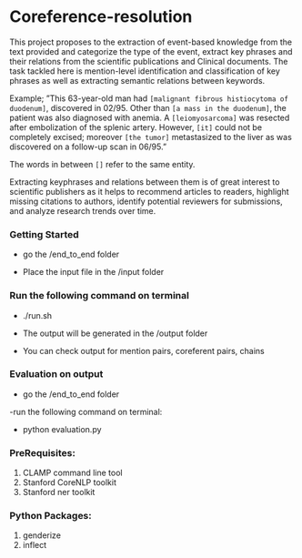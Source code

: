 # Coreference-resolution

This project proposes to the extraction of event-based knowledge from the text provided and categorize the type of the event, extract key phrases and their relations from the scientific publications and Clinical documents. The task tackled here is mention-level identification and classification of
key phrases as well as extracting semantic relations between keywords. 

Example; ”This 63-year-old man had `[malignant fibrous histiocytoma of duodenum]`, discovered in 02/95. Other than `[a mass in the duodenum]`, the patient was also diagnosed with anemia. A `[leiomyosarcoma]` was resected after embolization of the splenic artery. However, `[it]` could not be completely excised; moreover `[the tumor]` metastasized to the liver as was discovered on a follow-up scan in 06/95.”

The words in between `[]` refer to the same entity.

Extracting keyphrases and relations between them is of great interest to scientific publishers as it helps to recommend articles to readers, highlight missing citations to authors, identify potential reviewers for submissions, and analyze research trends over time. 


### Getting Started

- go the /end_to_end folder

- Place the input file in the /input folder

### Run the following command on terminal

- ./run.sh <name of the file you want to run from input folder>

- The output will be generated in the /output folder

- You can check output for mention pairs, coreferent pairs, chains

### Evaluation on output

- go the /end_to_end folder

-run the following command on terminal:

- python evaluation.py <path to the chains file generated by system> <path to the gold mentions chain file>


### PreRequisites:

1. CLAMP command line tool
2. Stanford CoreNLP toolkit
3. Stanford ner toolkit

### Python Packages:
1. genderize
2. inflect

